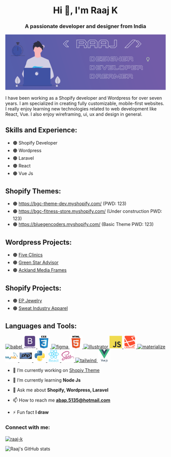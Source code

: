 



<h1 align="center">Hi 👋, I'm Raaj K</h1>
<h3 align="center">A passionate developer and designer from India</h3>

![](https://github.com/blueGen135/blueGen135/blob/main/cover.png)

 I have been working as a Shopify developer and Wordpress for over seven years. I am specialized in creating fully customizable, mobile-first websites. I really enjoy learning new technologies related to web development like React, Vue. I also enjoy wireframing, ui, ux and design in general.

## Skills and Experience: 
- 🟠 Shopify Developer
- 🟠 Wordpress
- 🟠 Laravel
- 🟠 React
- 🟠 Vue Js
 
 ## Shopify Themes:
- 🟠 <a href="https://bgc-theme-dev.myshopify.com/" target="_blank">https://bgc-theme-dev.myshopify.com/ (PWD: 123)</a>
- 🟠 <a href="https://bgc-fitness-store.myshopify.com/" target="_blank">https://bgc-fitness-store.myshopify.com/ (Under construction PWD: 123)</a>
- 🟠 <a href="https://bluegencoders.myshopify.com/" target="_blank">https://bluegencoders.myshopify.com/ (Basic Theme PWD: 123)</a>
## Wordpress Projects:
- 🟠 <a href="https://fiveclinics.com/" target="_blank">Five Clinics</a>
- 🟠 <a href="https://greenstaradvis.wpengine.com/" target="_blank">Green Star Advisor</a>
- 🟠 <a href="https://www.acklandmediaframes.com/" target="_blank">Ackland Media Frames</a>
## Shopify Projects:
- 🟠 <a href="https://epjewelry.shop/" target="_blank">EP Jewelry</a>
- 🟠 <a href="https://www.sweatindustryapparel.com/" target="_blank">Sweat Industry Apparel</a>

## Languages and Tools:
<p align="left"> <a href="https://babeljs.io/" target="_blank"> <img src="https://www.vectorlogo.zone/logos/babeljs/babeljs-icon.svg" alt="babel" width="40" height="40"/> </a> <a href="https://getbootstrap.com" target="_blank"> <img src="https://raw.githubusercontent.com/devicons/devicon/master/icons/bootstrap/bootstrap-plain-wordmark.svg" alt="bootstrap" width="40" height="40"/> </a> <a href="https://www.w3schools.com/css/" target="_blank"> <img src="https://raw.githubusercontent.com/devicons/devicon/master/icons/css3/css3-original-wordmark.svg" alt="css3" width="40" height="40"/> </a> <a href="https://www.figma.com/" target="_blank"> <img src="https://www.vectorlogo.zone/logos/figma/figma-icon.svg" alt="figma" width="40" height="40"/> </a> <a href="https://www.w3.org/html/" target="_blank"> <img src="https://raw.githubusercontent.com/devicons/devicon/master/icons/html5/html5-original-wordmark.svg" alt="html5" width="40" height="40"/> </a> <a href="https://www.adobe.com/in/products/illustrator.html" target="_blank"> <img src="https://www.vectorlogo.zone/logos/adobe_illustrator/adobe_illustrator-icon.svg" alt="illustrator" width="40" height="40"/> </a> <a href="https://developer.mozilla.org/en-US/docs/Web/JavaScript" target="_blank"> <img src="https://raw.githubusercontent.com/devicons/devicon/master/icons/javascript/javascript-original.svg" alt="javascript" width="40" height="40"/> </a> <a href="https://laravel.com/" target="_blank"> <img src="https://raw.githubusercontent.com/devicons/devicon/master/icons/laravel/laravel-plain-wordmark.svg" alt="laravel" width="40" height="40"/> </a> <a href="https://materializecss.com/" target="_blank"> <img src="https://raw.githubusercontent.com/prplx/svg-logos/5585531d45d294869c4eaab4d7cf2e9c167710a9/svg/materialize.svg" alt="materialize" width="40" height="40"/> </a> <a href="https://www.mysql.com/" target="_blank"> <img src="https://raw.githubusercontent.com/devicons/devicon/master/icons/mysql/mysql-original-wordmark.svg" alt="mysql" width="40" height="40"/> </a> <a href="https://www.php.net" target="_blank"> <img src="https://raw.githubusercontent.com/devicons/devicon/master/icons/php/php-original.svg" alt="php" width="40" height="40"/> </a> <a href="https://www.python.org" target="_blank"> <img src="https://raw.githubusercontent.com/devicons/devicon/master/icons/python/python-original.svg" alt="python" width="40" height="40"/> </a> <a href="https://reactjs.org/" target="_blank"> <img src="https://raw.githubusercontent.com/devicons/devicon/master/icons/react/react-original-wordmark.svg" alt="react" width="40" height="40"/> </a> <a href="https://sass-lang.com" target="_blank"> <img src="https://raw.githubusercontent.com/devicons/devicon/master/icons/sass/sass-original.svg" alt="sass" width="40" height="40"/> </a> <a href="https://tailwindcss.com/" target="_blank"> <img src="https://www.vectorlogo.zone/logos/tailwindcss/tailwindcss-icon.svg" alt="tailwind" width="40" height="40"/> </a> <a href="https://vuejs.org/" target="_blank"> <img src="https://raw.githubusercontent.com/devicons/devicon/master/icons/vuejs/vuejs-original-wordmark.svg" alt="vuejs" width="40" height="40"/> </a> </p>



- 🔭 I’m currently working on [Shopiy Theme](https://bgc-fitness-store.myshopify.com/password)

- 🌱 I’m currently learning **Node Js**

- 💬 Ask me about **Shopify, Wordpress, Laravel**

- 📫 How to reach me **abap.5135@hotmail.com**

- ⚡ Fun fact **I draw**

<h3 align="left">Connect with me:</h3>
<p align="left">
<a href="https://linkedin.com/in/raaj-k" target="blank"><img align="center" src="https://raw.githubusercontent.com/rahuldkjain/github-profile-readme-generator/master/src/images/icons/Social/linked-in-alt.svg" alt="raaj-k" height="30" width="40" /></a>
</p>

![Raaj's GitHub stats](https://github-readme-stats.vercel.app/api?username=bluegen135&show_icons=true&theme=radical)














